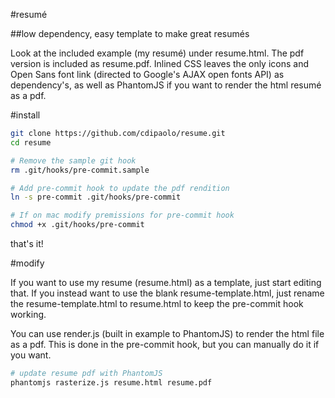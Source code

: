 #resumé

##low dependency, easy template to make great resumés

Look at the included example (my resumé) under resume.html. The pdf version is included as resume.pdf. Inlined CSS leaves the only icons and Open Sans font link (directed to Google's AJAX open fonts API) as dependency's, as well as PhantomJS if you want to render the html resumé as a pdf.

#install

```bash
git clone https://github.com/cdipaolo/resume.git
cd resume

# Remove the sample git hook
rm .git/hooks/pre-commit.sample

# Add pre-commit hook to update the pdf rendition
ln -s pre-commit .git/hooks/pre-commit

# If on mac modify premissions for pre-commit hook
chmod +x .git/hooks/pre-commit
```

that's it!

#modify

If you want to use my resume (resume.html) as a template, just start editing that. If you instead want to use the blank resume-template.html, just rename the resume-template.html to resume.html to keep the pre-commit hook working.

You can use render.js (built in example to PhantomJS) to render the html file as a pdf. This is done in the pre-commit hook, but you can manually do it if you want.

```bash
# update resume pdf with PhantomJS
phantomjs rasterize.js resume.html resume.pdf
```
